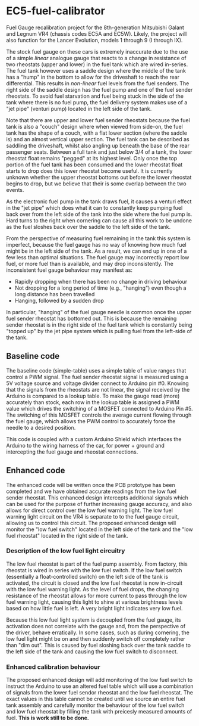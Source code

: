 # EC5-fuel-calibrator
Fuel Gauge recalibration project for the 8th-generation Mitsubishi Galant and Legnum VR4 (chassis codes EC5A and EC5W).  Likely, the project will also function for the Lancer Evolution, models 1 through 9 (I through IX).

The stock fuel gauge on these cars is extremely inaccurate due to the use of a simple *linear* analogue gauge that reacts to a change in resistance of two rheostats (upper and lower) in the fuel tank which are wired in-series.  The fuel tank however uses a saddle design where the middle of the tank has a "hump" in the bottom to allow for the driveshaft to reach the rear differential.  This results in *non-linear* fuel levels from the fuel senders.  The right side of the saddle design has the fuel pump and one of the fuel sender rheostats.  To avoid fuel starvation and fuel being stuck in the side of the tank where there is no fuel pump, the fuel delivery system makes use of a "jet pipe" (venturi pump) located in the left side of the tank.  

Note that there are upper and lower fuel sender rheostats because the fuel tank is also a "couch" design where when viewed from side-on, the fuel tank has the shape of a couch, with a flat lower section (where the saddle is) and an almost vertical upper section.  The fuel tank can be described as saddling the driveshaft, whilst also angling up beneath the base of the rear passenger seats.  Between a full tank and just below 3/4 of a tank, the lower rheostat float remains "pegged" at its highest level.  Only once the top portion of the fuel tank has been consumed and the lower rheostat float starts to drop does this lower rheostat become useful.  It is currently unknown whether the upper rheostat bottoms out before the lower rheostat begins to drop, but we believe that their is some overlap between the two events.

As the electronic fuel pump in the tank draws fuel, it causes a venturi effect in the "jet pipe" which does what it can to constantly keep pumping fuel back over from the left side of the tank into the side where the fuel pump is.  Hard turns to the right when cornering can cause all this work to be undone as the fuel sloshes back over the saddle to the left side of the tank. 

From the perspective of measuring fuel remaining in the tank this system is imperfect, because the fuel gauge has no way of knowing how much fuel might be in the left side of the tank.  As a result, we can end up in one of a few less than optimal situations.  The fuel gauge may incorrectly report low fuel, or more fuel than is available, and may drop inconsistently.  The inconsistent fuel gauge behaviour may manifest as:
* Rapidly dropping when there has been no change in driving behaviour
* Not dropping for a long period of time (e.g., "hanging") even though a long distance has been travelled
* Hanging, followed by a sudden drop

In particular, "hanging" of the fuel gauge needle is common once the upper fuel sender rheostat has bottomed out.  This is because the remaining sender rheostat is in the right side of the fuel tank which is constantly being "topped up" by the jet pipe system which is pulling fuel from the left-side of the tank.

## Baseline code
The baseline code (simple-table) uses a simple table of value ranges that control a PWM signal.  The fuel sender rheostat signal is measured using a 5V voltage source and voltage divider connect to Arduino pin #0.  Knowing that the signals from the rheostats are not linear, the signal received by the Arduino is compared to a lookup table.  To make the gauge read (more) accurately than stock, each row in the lookup table is assigned a PWM value which drives the switching of a MOSFET connected to Arduino Pin #5.  The switching of this MOSFET controls the average current flowing through the fuel gauge, which allows the PWM control to accurately force the needle to a desired position.

This code is coupled with a custom Arduino Shield which interfaces the Arduino to the wiring harness of the car, for power + ground and intercepting the fuel gauge and rheostat connections.

## Enhanced code
The enhanced code will be written once the PCB prototype has been completed and we have obtained accurate readings from the low fuel sender rheostat.  This enhanced design intercepts additional signals which can be used for the purpose of further increasing gauge accuracy, and also allows for direct control over the low fuel warning light.  The low fuel warning light circuit on the VR4 is separate to to the fuel gauge circuit, allowing us to control this circuit.  The proposed enhanced design will monitor the "low fuel switch" located in the left side of the tank and the "low fuel rheostat" located in the right side of the tank. 

### Description of the low fuel light circuitry
The low fuel rheostat is part of the fuel pump assembly.  From factory, this rheostat is wired in series with the low fuel switch.  If the low fuel switch (essentially a float-controlled switch) on the left side of the tank is activated, the circuit is closed and the low fuel rheostat is now in-circuit with the low fuel warning light.  As the level of fuel drops, the changing resistance of the rheostat allows for more current to pass through the low fuel warning light, causing this light to shine at various brightness levels based on how little fuel is left.  A very bright light indicates very low fuel.

Because this low fuel light system is decoupled from the fuel gauge, its activation does not correlate with the gauge and, from the perspective of the driver, behave erratically.  In some cases, such as during cornering, the low fuel light might be on and then suddenly switch off completely rather than "dim out".  This is caused by fuel sloshing back over the tank saddle to the left side of the tank and causing the low fuel switch to disconnect.

### Enhanced calibration behaviour
The proposed enhanced design will add monitoring of the low fuel switch to instruct the Arduino to use an altered fuel table which will use a combination of signals from the lower fuel sendor rheostat and the low fuel rheostat.  The exact values in this table cannot be created until we source an entire fuel tank assembly and carefully monitor the behaviour of the low fuel switch and low fuel rheostat by filling the tank with preicesly measured amounts of fuel.  **This is work still to be done.**
